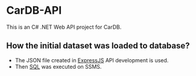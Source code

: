 # CarDB-API

This is an C# .NET Web API project for CarDB.

<!-- ## How to run the code

Run "npm start" to run the server. -->

## How the initial dataset was loaded to database?
- The JSON file created in [ExpressJS](../CarDB-API/convert.py) API development is used.
- Then [SQL](./InitDataInsert.sql) was executed on SSMS.